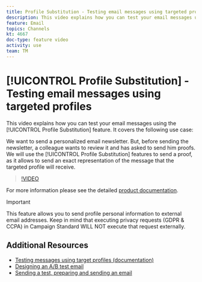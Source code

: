 ```yaml
---
title: Profile Substitution - Testing email messages using targeted profiles
description: This video explains how you can test your email messages using the profile substitution feature.
feature: Email  
topics: Channels
kt: 4667
doc-type: feature video
activity: use
team: TM
---
```


# [!UICONTROL Profile Substitution] - Testing email messages using targeted profiles

This video explains how you can test your email messages using the [!UICONTROL Profile Substitution] feature. It covers the following use case:

We want to send a personalized email newsletter. But, before sending the newsletter, a colleague wants to review it and has asked to send him proofs. We will use the [!UICONTROL Profile Substitution] features to send a proof, as it allows to send an exact representation of the message that the targeted profile will receive.

>[!VIDEO](https://video.tv.adobe.com/v/32368?quality=12)

For more information  please see the detailed [product documentation]( https://docs.adobe.com/content/help/en/campaign-standard/using/testing-and-sending/preparing-and-testing-messages/testing-messages-using-target.html).

> [!IMPORTANT]
>
>This feature allows you to send profile personal information to external email addresses. Keep in mind that executing privacy requests (GDPR & CCPA) in Campaign Standard WILL NOT execute that request externally.
>

## Additional Resources

* [Testing messages using target profiles (documentation)]( https://docs.adobe.com/content/help/en/campaign-standard/using/testing-and-sending/preparing-and-testing-messages/testing-messages-using-target.html)
* [Designing an A/B test email](/help/acs/communication-channels/email/a-b-testing.md)
* [Sending a test, preparing and sending an email](/help/acs/communication-channels/email/sending-test-preparing-sending-email.md)
